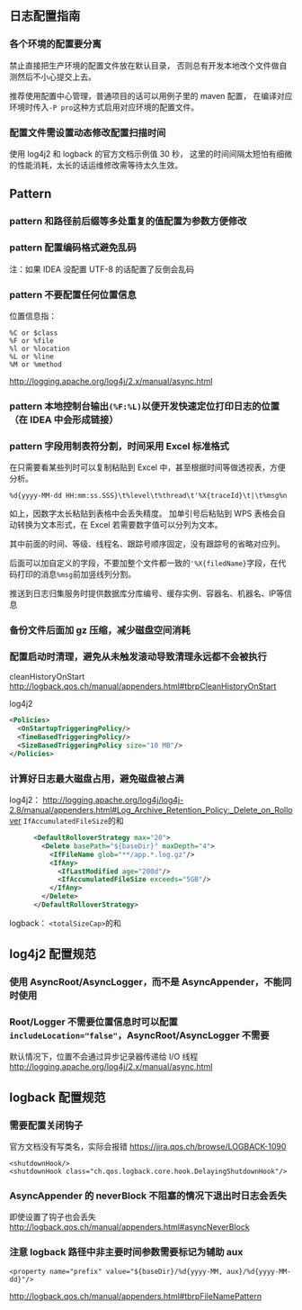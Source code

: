 ## 日志配置指南


### 各个环境的配置要分离

禁止直接把生产环境的配置文件放在默认目录，
否则总有开发本地改个文件做自测然后不小心提交上去。

推荐使用配置中心管理，普通项目的话可以用例子里的 maven 配置，
在编译对应环境时传入`-P pro`这种方式启用对应环境的配置文件。

### 配置文件需设置动态修改配置扫描时间

使用 log4j2 和 logback 的官方文档示例值 30 秒，
这里的时间间隔太短怕有细微的性能消耗，太长的话运维修改需等待太久生效。

## Pattern

### pattern 和路径前后缀等多处重复的值配置为参数方便修改

### pattern 配置编码格式避免乱码

注：如果 IDEA 没配置 UTF-8 的话配置了反倒会乱码

### pattern 不要配置任何位置信息

位置信息指：
```
%C or $class
%F or %file
%l or %location
%L or %line
%M or %method
```
http://logging.apache.org/log4j/2.x/manual/async.html

### pattern 本地控制台输出`(%F:%L)`以便开发快速定位打印日志的位置（在 IDEA 中会形成链接）

### pattern 字段用制表符分割，时间采用 Excel 标准格式

在只需要看某些列时可以复制粘贴到 Excel 中，甚至根据时间等做透视表，方便分析。

```
%d{yyyy-MM-dd HH:mm:ss.SSS}\t%level\t%thread\t'%X{traceId}\t|\t%msg%n
```

如上，因数字太长粘贴到表格中会丢失精度。
加单引号后粘贴到 WPS 表格会自动转换为文本形式，在 Excel 若需要数字值可以分列为文本。

其中前面的时间、等级、线程名、跟踪号顺序固定，没有跟踪号的省略对应列。

后面可以加自定义的字段，不要加整个文件都一致的`'%X{filedName}`字段，在代码打印的消息`%msg`前加竖线列分割。

推送到日志归集服务时提供数据库分库编号、缓存实例、容器名、机器名、IP等信息


### 备份文件后面加 gz 压缩，减少磁盘空间消耗

### 配置启动时清理，避免从未触发滚动导致清理永远都不会被执行

cleanHistoryOnStart
http://logback.qos.ch/manual/appenders.html#tbrpCleanHistoryOnStart

log4j2
```xml
<Policies>
  <OnStartupTriggeringPolicy/>
  <TimeBasedTriggeringPolicy/>
  <SizeBasedTriggeringPolicy size="10 MB"/>
</Policies>
```

### 计算好日志最大磁盘占用，避免磁盘被占满

log4j2：
http://logging.apache.org/log4j/log4j-2.8/manual/appenders.html#Log_Archive_Retention_Policy:_Delete_on_Rollover
`IfAccumulatedFileSize`的和
```xml
      <DefaultRolloverStrategy max="20">
        <Delete basePath="${baseDir}" maxDepth="4">
          <IfFileName glob="**/app.*.log.gz"/>
          <IfAny>
            <IfLastModified age="200d"/>
            <IfAccumulatedFileSize exceeds="5GB"/>
          </IfAny>
        </Delete>
      </DefaultRolloverStrategy>
```

logback：
`<totalSizeCap>`的和


## log4j2 配置规范

### 使用 AsyncRoot/AsyncLogger，而不是 AsyncAppender，不能同时使用

### Root/Logger 不需要位置信息时可以配置`includeLocation="false"`，AsyncRoot/AsyncLogger 不需要

默认情况下，位置不会通过异步记录器传递给 I/O 线程
http://logging.apache.org/log4j/2.x/manual/async.html



## logback 配置规范

### 需要配置关闭钩子

官方文档没有写类名，实际会报错
https://jira.qos.ch/browse/LOGBACK-1090
```
<shutdownHook/>
<shutdownHook class="ch.qos.logback.core.hook.DelayingShutdownHook"/>
```


### AsyncAppender 的 neverBlock 不阻塞的情况下退出时日志会丢失

即使设置了钩子也会丢失
http://logback.qos.ch/manual/appenders.html#asyncNeverBlock


### 注意 logback 路径中非主要时间参数需要标记为辅助 aux

```
<property name="prefix" value="${baseDir}/%d{yyyy-MM, aux}/%d{yyyy-MM-dd}"/>
```
http://logback.qos.ch/manual/appenders.html#tbrpFileNamePattern
